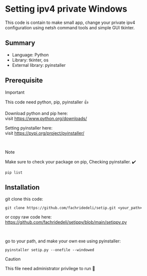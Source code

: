 # Setting ipv4 private Windows

This code is contain to make small app, change your private ipv4 configuration using netsh command tools and simple GUI tkinter.

## Summary
- Language: Python
- Library: tkinter, os
- External library: pyinstaller

## Prerequisite
> [!IMPORTANT]
> This code need python, pip, pyinstaller 👍

Download python and pip here:<br>
visit https://www.python.org/downloads/

Setting pyinstaller here:<br>
visit https://pypi.org/project/pyinstaller/

<br>

> [!NOTE]
> Make sure to check your package on pip, Checking pyinstaller. ✔️

```
pip list

```

## Installation
git clone this code:

```
git clone https://github.com/fachridedeli/setip.git <your_path>

```
or copy raw code here:<br>
https://github.com/fachridedeli/setippy/blob/main/setippy.py

<br>

go to your path, and make your own exe using pyinstaller:

```
pyinstaller setip.py --onefile --windowed

```

> [!CAUTION]
> This file need administrator privilege to run 🏃
